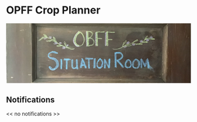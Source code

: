 # OPFF Crop Planner

![crop planner](img/garden-planner.jpg)

## Notifications

<< no notifications >>